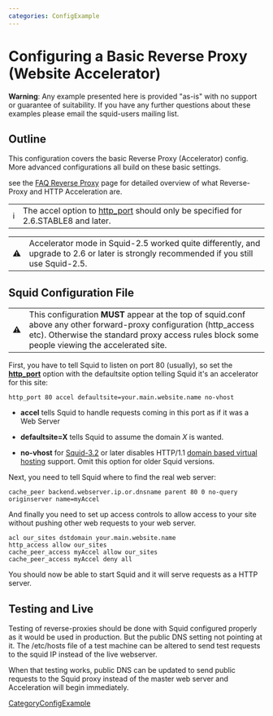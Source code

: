 ```yaml
---
categories: ConfigExample
---
```

# Configuring a Basic Reverse Proxy (Website Accelerator)

**Warning**: Any example presented here is provided "as-is" with no
support or guarantee of suitability. If you have any further questions
about these examples please email the squid-users mailing list.

## Outline

This configuration covers the basic Reverse Proxy (Accelerator) config.
More advanced configurations all build on these basic settings.

see the [FAQ Reverse
Proxy](/SquidFaq/ReverseProxy)
page for detailed overview of what Reverse-Proxy and HTTP Acceleration
are.

|                                                                        |                                                                                                                                        |
| ---------------------------------------------------------------------- | -------------------------------------------------------------------------------------------------------------------------------------- |
| ℹ️ | The accel option to [http_port](http://www.squid-cache.org/Doc/config/http_port) should only be specified for 2.6.STABLE8 and later. |

|                                                                      |                                                                                                                                         |
| -------------------------------------------------------------------- | --------------------------------------------------------------------------------------------------------------------------------------- |
| :warning: | Accelerator mode in Squid-2.5 worked quite differently, and upgrade to 2.6 or later is strongly recommended if you still use Squid-2.5. |

## Squid Configuration File

|                                                                      |                                                                                                                                                                                                                       |
| -------------------------------------------------------------------- | --------------------------------------------------------------------------------------------------------------------------------------------------------------------------------------------------------------------- |
| :warning: | This configuration **MUST** appear at the top of squid.conf above any other forward-proxy configuration (http_access etc). Otherwise the standard proxy access rules block some people viewing the accelerated site. |

First, you have to tell Squid to listen on port 80 (usually), so set the
**[http_port](http://www.squid-cache.org/Doc/config/http_port)**
option with the defaultsite option telling Squid it's an accelerator for
this site:

    http_port 80 accel defaultsite=your.main.website.name no-vhost

  - **accel** tells Squid to handle requests coming in this port as if
    it was a Web Server

  - **defaultsite=X** tells Squid to assume the domain *X* is wanted.

  - **no-vhost** for
    [Squid-3.2](/Releases/Squid-3.2)
    or later disables HTTP/1.1 [domain based virtual
    hosting](/ConfigExamples/Reverse/VirtualHosting)
    support. Omit this option for older Squid versions.

Next, you need to tell Squid where to find the real web server:

    cache_peer backend.webserver.ip.or.dnsname parent 80 0 no-query originserver name=myAccel

And finally you need to set up access controls to allow access to your
site without pushing other web requests to your web server.

    acl our_sites dstdomain your.main.website.name
    http_access allow our_sites
    cache_peer_access myAccel allow our_sites
    cache_peer_access myAccel deny all

You should now be able to start Squid and it will serve requests as a
HTTP server.

## Testing and Live

Testing of reverse-proxies should be done with Squid configured properly
as it would be used in production. But the public DNS setting not
pointing at it. The /etc/hosts file of a test machine can be altered to
send test requests to the squid IP instead of the live webserver.

When that testing works, public DNS can be updated to send public
requests to the Squid proxy instead of the master web server and
Acceleration will begin immediately.

[CategoryConfigExample](/CategoryConfigExample)
